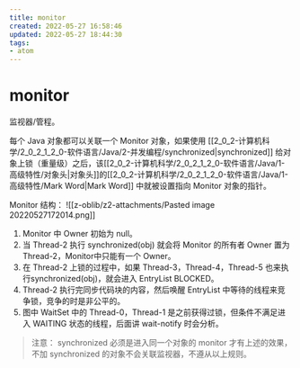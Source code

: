 ```yaml
---
title: monitor
created: 2022-05-27 16:58:46
updated: 2022-05-27 18:44:30
tags: 
- atom
---
```

# monitor

监视器/管程。

每个 Java 对象都可以关联一个 Monitor 对象，如果使用 [[2_0_2-计算机科学/2_0_2_1_2_0-软件语言/Java/2-并发编程/synchronized|synchronized]] 给对象上锁（重量级）之后，该[[2_0_2-计算机科学/2_0_2_1_2_0-软件语言/Java/1-高级特性/对象头|对象头]]的[[2_0_2-计算机科学/2_0_2_1_2_0-软件语言/Java/1-高级特性/Mark Word|Mark Word]] 中就被设置指向 Monitor 对象的指针。

Monitor 结构：
![[z-oblib/z2-attachments/Pasted image 20220527172014.png]]

1. Monitor 中 Owner 初始为 null。
2. 当 Thread-2 执行 synchronized(obj) 就会将 Monitor 的所有者 Owner 置为 Thread-2，Monitor中只能有一个 Owner。
3. 在 Thread-2 上锁的过程中，如果 Thread-3，Thread-4，Thread-5 也来执行synchronized(obj)，就会进入 EntryList BLOCKED。
4. Thread-2 执行完同步代码块的内容，然后唤醒 EntryList 中等待的线程来竞争锁，竞争的时是非公平的。
5. 图中 WaitSet 中的 Thread-0，Thread-1 是之前获得过锁，但条件不满足进入 WAITING 状态的线程，后面讲 wait-notify 时会分析。

> 注意：
synchronized 必须是进入同一个对象的 monitor 才有上述的效果，
不加 synchronized 的对象不会关联监视器，不遵从以上规则。

